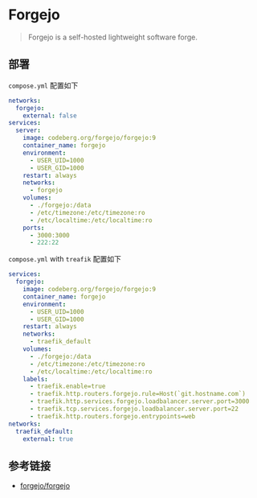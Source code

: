 # Forgejo

> Forgejo is a self-hosted lightweight software forge.

## 部署

`compose.yml` 配置如下

```yml
networks:
  forgejo:
    external: false
services:
  server:
    image: codeberg.org/forgejo/forgejo:9
    container_name: forgejo
    environment:
      - USER_UID=1000
      - USER_GID=1000
    restart: always
    networks:
      - forgejo
    volumes:
      - ./forgejo:/data
      - /etc/timezone:/etc/timezone:ro
      - /etc/localtime:/etc/localtime:ro
    ports:
      - 3000:3000
      - 222:22
```

`compose.yml` with `treafik` 配置如下

```yml
services:
  forgejo:
    image: codeberg.org/forgejo/forgejo:9
    container_name: forgejo
    environment:
      - USER_UID=1000
      - USER_GID=1000
    restart: always
    networks:
      - traefik_default
    volumes:
      - ./forgejo:/data
      - /etc/timezone:/etc/timezone:ro
      - /etc/localtime:/etc/localtime:ro
    labels:
      - traefik.enable=true
      - traefik.http.routers.forgejo.rule=Host(`git.hostname.com`)
      - traefik.http.services.forgejo.loadbalancer.server.port=3000
      - traefik.tcp.services.forgejo.loadbalancer.server.port=22
      - traefik.http.routers.forgejo.entrypoints=web
networks:
  traefik_default:
    external: true
```

## 参考链接

- [forgejo/forgejo](https://codeberg.org/forgejo/forgejo)
